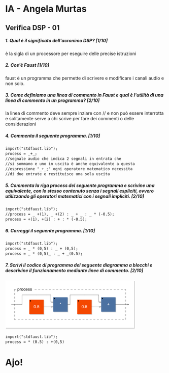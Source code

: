 # IA - Angela Murtas

## Verifica DSP - 01

##### 1. Qual è il significato dell'acronimo _DSP_? [1/10]

è la sigla di un processore per eseguire delle precise istruzioni 

##### 2. Cos'è _Faust_ [1/10]

faust è un programma che permette di scrivere e modificare i canali audio e non solo.

##### 3. Come definiamo una linea di commento in _Faust_ e qual è l'utilità di una linea di commento in un programma? [2/10]

la linea di commento deve sempre inziare con //
 e non può essere interrotta e solitamente serve a chi scrive per fare dei commenti o delle considerazioni 
##### 4. Commenta il seguente programma. [1/10]

```
import("stdfaust.lib");
process = _+_; 
//segnale audio che indica 2 segnali in entrata che
//si sommano e uno in uscita è anche equivalente a questa
//espressione "_+_;" ogni operatore matematico necessita
//di due entrate e restituisce una sola uscita
```



##### 5. Commenta la riga _process_ del seguente programma e scrivine una equivalente, con lo stesso contenuto senza i segnali espliciti, ovvero utilizzando gli operatori matematici con i segnali impliciti. [2/10]

```
import("stdfaust.lib");
//process = _ +(1), _ +(2) : _ + _ : _ * (-0.5);
process = +(1), +(2) : + : * (-0.5);
``` 

##### 6. Correggi il seguente programma. [1/10]

```
import("stdfaust.lib");
process = _ * (0,5) : _ + (0,5);
process = _ * (0,5)_ : _ + _(0.5);
```

##### 7. Scrivi il codice di programma del seguente diagramma a blocchi e descrivine il funzionamento mediante linee di commento. [2/10]

![due operatori in serie](https://github.com/LSSN/2019-05-24-1A-VERIFICA/blob/master/process.png)

```
import("stdfaust.lib");
process = * (0.5) : +(0,5)
```


# Ajo!
